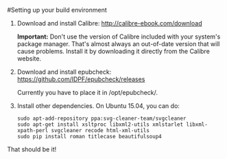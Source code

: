 #Setting up your build environment

1.	Download and install Calibre: http://calibre-ebook.com/download

	**Important:** Don't use the version of Calibre included with your system's package manager.  That's almost always an out-of-date version that will cause problems.  Install it by downloading it directly from the Calibre website.
	
2.	Download and install epubcheck: https://github.com/IDPF/epubcheck/releases
	
	Currently you have to place it in /opt/epubcheck/.

3.	Install other dependencies.  On Ubuntu 15.04, you can do:
		
		sudo apt-add-repository ppa:svg-cleaner-team/svgcleaner
		sudo apt-get install xsltproc libxml2-utils xmlstarlet libxml-xpath-perl svgcleaner recode html-xml-utils
		sudo pip install roman titlecase beautifulsoup4
		
That should be it!
